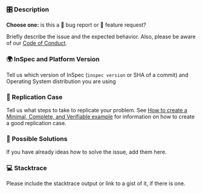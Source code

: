 ### 🎛 Description

**Choose one:** is this a 🐛 bug report or 🙋 feature request?

Briefly describe the issue and the expected behavior. Also, please be aware of our [Code of Conduct](https://github.com/inspec/inspec/blob/master/CODE_OF_CONDUCT.md).

### 🌍 InSpec and Platform Version

Tell us which version of InSpec (`inspec version` or SHA of a commit) and Operating System distribution you are using

### 🤔 Replication Case

Tell us what steps to take to replicate your problem.  See [How to create a Minimal, Complete, and Verifiable example](https://stackoverflow.com/help/mcve)
for information on how to create a good replication case.

### 💁 Possible Solutions

If you have already ideas how to solve the issue, add them here.

### 💻 Stacktrace

Please include the stacktrace output or link to a gist of it, if there is one.
